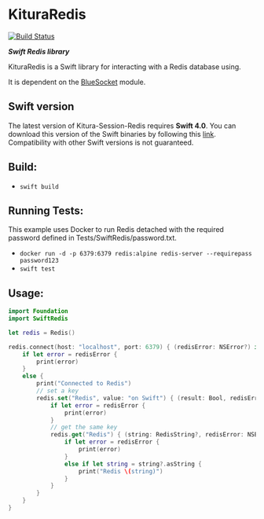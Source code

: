 # KituraRedis

[![Build Status](https://travis-ci.org/IBM-Swift/Kitura-redis.svg?branch=master)](https://travis-ci.org/IBM-Swift/Kitura-redis)

***Swift Redis library***

KituraRedis is a Swift library for interacting with a Redis database using.

It is dependent on the [BlueSocket](https://github.com/IBM-Swift/BlueSocket.git) module.

## Swift version
The latest version of Kitura-Session-Redis requires **Swift 4.0**. You can download this version of the Swift binaries by following this [link](https://swift.org/download/). Compatibility with other Swift versions is not guaranteed.

## Build:

  - `swift build`

## Running Tests:

This example uses Docker to run Redis detached with the required password defined in Tests/SwiftRedis/password.txt.

  - `docker run -d -p 6379:6379 redis:alpine redis-server --requirepass password123`
  - `swift test`

## Usage:

```swift
import Foundation
import SwiftRedis

let redis = Redis()

redis.connect(host: "localhost", port: 6379) { (redisError: NSError?) in
    if let error = redisError {
        print(error)
    }
    else {
        print("Connected to Redis")
        // set a key
        redis.set("Redis", value: "on Swift") { (result: Bool, redisError: NSError?) in
            if let error = redisError {
                print(error)
            }
            // get the same key
            redis.get("Redis") { (string: RedisString?, redisError: NSError?) in
                if let error = redisError {
                    print(error)
                }
                else if let string = string?.asString {
                    print("Redis \(string)")
                }
            }
        }
    }
}
```

